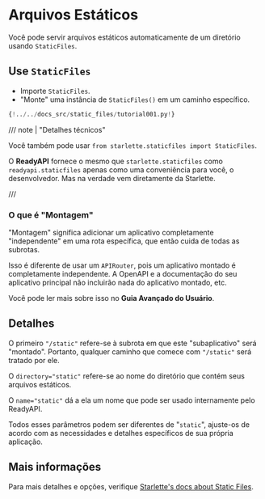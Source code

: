 # Arquivos Estáticos

Você pode servir arquivos estáticos automaticamente de um diretório usando `StaticFiles`.

## Use `StaticFiles`

* Importe `StaticFiles`.
* "Monte" uma instância de `StaticFiles()` em um caminho específico.

```Python hl_lines="2  6"
{!../../docs_src/static_files/tutorial001.py!}
```

/// note | "Detalhes técnicos"

Você também pode usar `from starlette.staticfiles import StaticFiles`.

O **ReadyAPI** fornece o mesmo que `starlette.staticfiles` como `readyapi.staticfiles` apenas como uma conveniência para você, o desenvolvedor. Mas na verdade vem diretamente da Starlette.

///

### O que é "Montagem"

"Montagem" significa adicionar um aplicativo completamente "independente" em uma rota específica, que então cuida de todas as subrotas.

Isso é diferente de usar um `APIRouter`, pois um aplicativo montado é completamente independente. A OpenAPI e a documentação do seu aplicativo principal não incluirão nada do aplicativo montado, etc.

Você pode ler mais sobre isso no **Guia Avançado do Usuário**.

## Detalhes

O primeiro `"/static"` refere-se à subrota em que este "subaplicativo" será "montado". Portanto, qualquer caminho que comece com `"/static"` será tratado por ele.

O `directory="static"` refere-se ao nome do diretório que contém seus arquivos estáticos.

O `name="static"` dá a ela um nome que pode ser usado internamente pelo ReadyAPI.

Todos esses parâmetros podem ser diferentes de "`static`", ajuste-os de acordo com as necessidades e detalhes específicos de sua própria aplicação.

## Mais informações

Para mais detalhes e opções, verifique <a href="https://www.starlette.io/staticfiles/" class="external-link" target="_blank">Starlette's docs about Static Files</a>.
